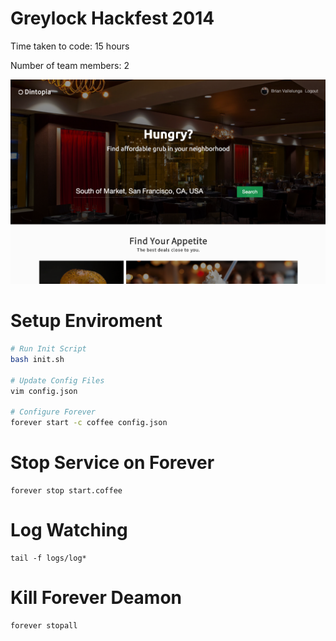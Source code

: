 # Greylock Hackfest 2014

Time taken to code: 15 hours

Number of team members: 2

![Dintopia](https://github.com/bvallelunga/dintopia/raw/master/screenshot.png)


# Setup Enviroment

``` bash
# Run Init Script
bash init.sh

# Update Config Files
vim config.json

# Configure Forever
forever start -c coffee config.json
```

# Stop Service on Forever
```
forever stop start.coffee
```

# Log Watching
```
tail -f logs/log*
```

# Kill Forever Deamon
```
forever stopall
```
